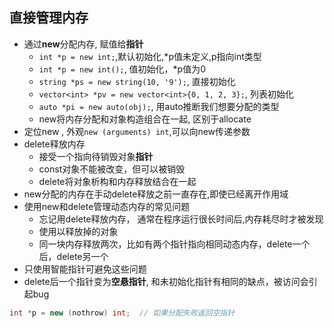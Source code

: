 ## 直接管理内存

- 通过**new**分配内存, 赋值给**指针**
  - `int *p = new int;`,默认初始化,*p值未定义,p指向int类型
  - `int *p = new int();`, 值初始化，*p值为0
  - `string *ps = new string(10, '9');`, 直接初始化
  - `vector<int> *pv = new vector<int>{0, 1, 2, 3};`, 列表初始化
  - `auto *pi = new auto(obj);`, 用auto推断我们想要分配的类型
  - new将内存分配和对象构造组合在一起, 区别于allocate
- 定位new , 外观`new (arguments) int`,可以向new传递参数
- delete释放内存
  - 接受一个指向待销毁对象**指针**
  - const对象不能被改变，但可以被销毁
  - delete将对象析构和内存释放结合在一起
- new分配的内存在手动delete释放之前一直存在,即使已经离开作用域
- 使用new和delete管理动态内存的常见问题
  - 忘记用delete释放内存， 通常在程序运行很长时间后,内存耗尽时才被发现
  - 使用以释放掉的对象
  - 同一块内存释放两次，比如有两个指针指向相同动态内存，delete一个后，delete另一个
- 只使用智能指针可避免这些问题
- delete后一个指针变为**空悬指针**, 和未初始化指针有相同的缺点，被访问会引起bug

```c++
int *p = new (nothrow) int;  // 如果分配失败返回空指针
```